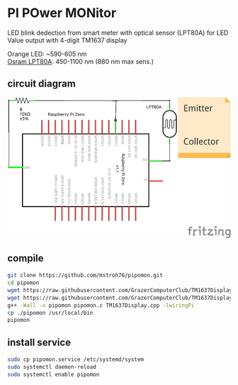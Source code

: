 # PI POwer MONitor

LED blink dedection from smart meter with optical sensor (LPT80A) for LED  
Value output with 4-digit TM1637 display


Orange LED: ~590-605 nm  
[Osram LPT80A](https://www.conrad.at/de/p/osram-fototransistor-4-57-x-5-84-mm-1100-nm-40-lpt-80-a-153470.htm): 450-1100 nm (880 nm max sens.)


## circuit diagram

![circuit diagram](images/Schaltplan.png)

## compile

```bash
git clone https://github.com/mstroh76/pipomon.git
cd pipomon
wget https://raw.githubusercontent.com/GrazerComputerClub/TM1637Display/master/TM1637Display.cpp
wget https://raw.githubusercontent.com/GrazerComputerClub/TM1637Display/master/TM1637Display.h
g++ -Wall -o pipomon pipomon.c TM1637Display.cpp -lwiringPi
cp ./pipomon /usr/local/bin
pipomon
```


## install service

```bash
sudo cp pipomon.service /etc/systemd/system
sudo systemctl daemon-reload
sudo systemctl enable pipomon
```
